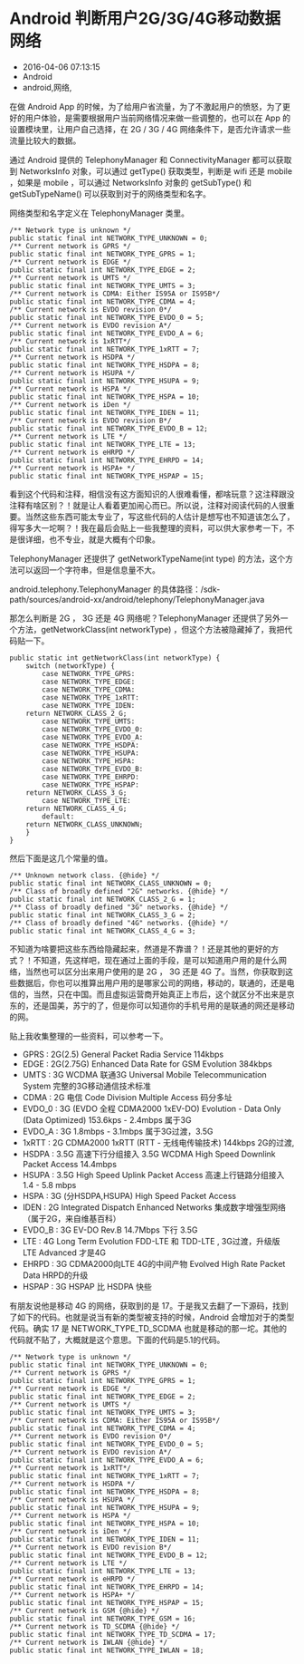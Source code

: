 # Android 判断用户2G/3G/4G移动数据网络
- 2016-04-06 07:13:15
- Android
- android,网络,

<!--markdown-->在做 Android App 的时候，为了给用户省流量，为了不激起用户的愤怒，为了更好的用户体验，是需要根据用户当前网络情况来做一些调整的，也可以在 App 的设置模块里，让用户自己选择，在 2G / 3G / 4G 网络条件下，是否允许请求一些流量比较大的数据。

通过 Android 提供的 TelephonyManager 和 ConnectivityManager 都可以获取到 NetworksInfo 对象，可以通过 getType() 获取类型，判断是 wifi 还是 mobile ，如果是 mobile ，可以通过 NetworksInfo 对象的 getSubType() 和 getSubTypeName() 可以获取到对于的网络类型和名字。

网络类型和名字定义在 TelephonyManager 类里。

    /** Network type is unknown */
    public static final int NETWORK_TYPE_UNKNOWN = 0;
    /** Current network is GPRS */
    public static final int NETWORK_TYPE_GPRS = 1;
    /** Current network is EDGE */
    public static final int NETWORK_TYPE_EDGE = 2;
    /** Current network is UMTS */
    public static final int NETWORK_TYPE_UMTS = 3;
    /** Current network is CDMA: Either IS95A or IS95B*/
    public static final int NETWORK_TYPE_CDMA = 4;
    /** Current network is EVDO revision 0*/
    public static final int NETWORK_TYPE_EVDO_0 = 5;
    /** Current network is EVDO revision A*/
    public static final int NETWORK_TYPE_EVDO_A = 6;
    /** Current network is 1xRTT*/
    public static final int NETWORK_TYPE_1xRTT = 7;
    /** Current network is HSDPA */
    public static final int NETWORK_TYPE_HSDPA = 8;
    /** Current network is HSUPA */
    public static final int NETWORK_TYPE_HSUPA = 9;
    /** Current network is HSPA */
    public static final int NETWORK_TYPE_HSPA = 10;
    /** Current network is iDen */
    public static final int NETWORK_TYPE_IDEN = 11;
    /** Current network is EVDO revision B*/
    public static final int NETWORK_TYPE_EVDO_B = 12;
    /** Current network is LTE */
    public static final int NETWORK_TYPE_LTE = 13;
    /** Current network is eHRPD */
    public static final int NETWORK_TYPE_EHRPD = 14;
    /** Current network is HSPA+ */
    public static final int NETWORK_TYPE_HSPAP = 15;

看到这个代码和注释，相信没有这方面知识的人很难看懂，都啥玩意？这注释跟没注释有啥区别？！就是让人看着更加闹心而已。所以说，注释对阅读代码的人很重要。当然这些东西可能太专业了，写这些代码的人估计是想写也不知道该怎么了，得写多大一坨啊？！我在最后会贴上一些我整理的资料，可以供大家参考一下，不是很详细，也不专业，就是大概有个印象。

TelephonyManager 还提供了 getNetworkTypeName(int type) 的方法，这个方法可以返回一个字符串，但是信息量不大。

android.telephony.TelephonyManager 的具体路径：/sdk-path/sources/android-xx/android/telephony/TelephonyManager.java

那怎么判断是 2G ， 3G 还是 4G 网络呢？TelephonyManager 还提供了另外一个方法，getNetworkClass(int networkType) ，但这个方法被隐藏掉了，我把代码贴一下。

    public static int getNetworkClass(int networkType) {
        switch (networkType) {
            case NETWORK_TYPE_GPRS:
            case NETWORK_TYPE_EDGE:
            case NETWORK_TYPE_CDMA:
            case NETWORK_TYPE_1xRTT:
            case NETWORK_TYPE_IDEN:
        return NETWORK_CLASS_2_G;
            case NETWORK_TYPE_UMTS:
            case NETWORK_TYPE_EVDO_0:
            case NETWORK_TYPE_EVDO_A:
            case NETWORK_TYPE_HSDPA:
            case NETWORK_TYPE_HSUPA:
            case NETWORK_TYPE_HSPA:
            case NETWORK_TYPE_EVDO_B:
            case NETWORK_TYPE_EHRPD:
            case NETWORK_TYPE_HSPAP:
        return NETWORK_CLASS_3_G;
            case NETWORK_TYPE_LTE:
        return NETWORK_CLASS_4_G;
            default:
        return NETWORK_CLASS_UNKNOWN;
        }
    }

然后下面是这几个常量的值。

    /** Unknown network class. {@hide} */
    public static final int NETWORK_CLASS_UNKNOWN = 0;
    /** Class of broadly defined "2G" networks. {@hide} */
    public static final int NETWORK_CLASS_2_G = 1;
    /** Class of broadly defined "3G" networks. {@hide} */
    public static final int NETWORK_CLASS_3_G = 2;
    /** Class of broadly defined "4G" networks. {@hide} */
    public static final int NETWORK_CLASS_4_G = 3;

不知道为啥要把这些东西给隐藏起来，然道是不靠谱？！还是其他的更好的方式？！不知道，先这样吧，现在通过上面的手段，是可以知道用户用的是什么网络，当然也可以区分出来用户使用的是 2G ， 3G 还是 4G 了。当然，你获取到这些数据后，你也可以推算出用户用的是哪家公司的网络，移动的，联通的，还是电信的，当然，只在中国。而且虚拟运营商开始真正上市后，这个就区分不出来是京东的，还是国美，苏宁的了，但是你可以知道你的手机号用的是联通的网还是移动的网。

贴上我收集整理的一些资料，可以参考一下。

- GPRS : 2G(2.5) General Packet Radia Service 114kbps
- EDGE : 2G(2.75G) Enhanced Data Rate for GSM Evolution 384kbps
- UMTS : 3G WCDMA 联通3G Universal Mobile Telecommunication System 完整的3G移动通信技术标准
- CDMA : 2G 电信 Code Division Multiple Access 码分多址
- EVDO_0 : 3G (EVDO 全程 CDMA2000 1xEV-DO) Evolution - Data Only (Data Optimized) 153.6kps - 2.4mbps 属于3G
- EVDO_A : 3G 1.8mbps - 3.1mbps 属于3G过渡，3.5G
- 1xRTT : 2G CDMA2000 1xRTT (RTT - 无线电传输技术) 144kbps 2G的过渡,
- HSDPA : 3.5G 高速下行分组接入 3.5G WCDMA High Speed Downlink Packet Access 14.4mbps 
- HSUPA : 3.5G High Speed Uplink Packet Access 高速上行链路分组接入 1.4 - 5.8 mbps
- HSPA : 3G (分HSDPA,HSUPA) High Speed Packet Access 
- IDEN : 2G Integrated Dispatch Enhanced Networks 集成数字增强型网络 （属于2G，来自维基百科）
- EVDO_B : 3G EV-DO Rev.B 14.7Mbps 下行 3.5G
- LTE : 4G Long Term Evolution FDD-LTE 和 TDD-LTE , 3G过渡，升级版 LTE Advanced 才是4G 
- EHRPD : 3G CDMA2000向LTE 4G的中间产物 Evolved High Rate Packet Data HRPD的升级
- HSPAP : 3G HSPAP 比 HSDPA 快些



有朋友说他是移动 4G 的网络，获取到的是 17。于是我又去翻了一下源码，找到了如下的代码。也就是说当有新的类型被支持的时候，Android 会增加对于的类型代码。确实 17 是 NETWORK_TYPE_TD_SCDMA 也就是移动的那一坨。其他的代码就不贴了，大概就是这个意思。下面的代码是5.1的代码。

    /** Network type is unknown */
    public static final int NETWORK_TYPE_UNKNOWN = 0;
    /** Current network is GPRS */
    public static final int NETWORK_TYPE_GPRS = 1;
    /** Current network is EDGE */
    public static final int NETWORK_TYPE_EDGE = 2;
    /** Current network is UMTS */
    public static final int NETWORK_TYPE_UMTS = 3;
    /** Current network is CDMA: Either IS95A or IS95B*/
    public static final int NETWORK_TYPE_CDMA = 4;
    /** Current network is EVDO revision 0*/
    public static final int NETWORK_TYPE_EVDO_0 = 5;
    /** Current network is EVDO revision A*/
    public static final int NETWORK_TYPE_EVDO_A = 6;
    /** Current network is 1xRTT*/
    public static final int NETWORK_TYPE_1xRTT = 7;
    /** Current network is HSDPA */
    public static final int NETWORK_TYPE_HSDPA = 8;
    /** Current network is HSUPA */
    public static final int NETWORK_TYPE_HSUPA = 9;
    /** Current network is HSPA */
    public static final int NETWORK_TYPE_HSPA = 10;
    /** Current network is iDen */
    public static final int NETWORK_TYPE_IDEN = 11;
    /** Current network is EVDO revision B*/
    public static final int NETWORK_TYPE_EVDO_B = 12;
    /** Current network is LTE */
    public static final int NETWORK_TYPE_LTE = 13;
    /** Current network is eHRPD */
    public static final int NETWORK_TYPE_EHRPD = 14;
    /** Current network is HSPA+ */
    public static final int NETWORK_TYPE_HSPAP = 15;
    /** Current network is GSM {@hide} */
    public static final int NETWORK_TYPE_GSM = 16;
    /** Current network is TD_SCDMA {@hide} */
    public static final int NETWORK_TYPE_TD_SCDMA = 17;
    /** Current network is IWLAN {@hide} */
    public static final int NETWORK_TYPE_IWLAN = 18;